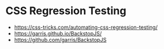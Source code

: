 CSS Regression Testing
======================

* https://css-tricks.com/automating-css-regression-testing/
* https://garris.github.io/BackstopJS/
* https://github.com/garris/BackstopJS

